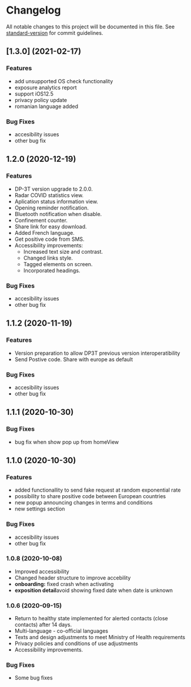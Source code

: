 # Changelog

All notable changes to this project will be documented in this file. See [standard-version](https://github.com/conventional-changelog/standard-version) for commit guidelines.

## [1.3.0] (2021-02-17)
### Features
* add unsupported OS check functionality 
* exposure analytics report 
* support iOS12.5 
* privacy policy update
* romanian language added

### Bug Fixes
* accesibility issues
* other bug fix

## 1.2.0 (2020-12-19)
### Features
* DP-3T version upgrade to 2.0.0.
* Radar COVID statistics view.
* Aplication status information view.
* Opening reminder notification.
* Bluetooth notification when disable.
* Confinement counter.
* Share link for easy download.
* Added French language.
* Get positive code from SMS.
* Accessibility improvements:
	* Increased text size and contrast.
	* Changed links style.
	* Tagged elements on screen.
	* Incorporated headings.

### Bug Fixes
* accesibility issues
* other bug fix

## 1.1.2 (2020-11-19)
### Features
* Version preparation to allow DP3T previous version interoperatibility 
* Send Postive code. Share with europe as default

### Bug Fixes
* accesibility issues
* other bug fix

## 1.1.1 (2020-10-30)
### Bug Fixes
* bug fix when show pop up from homeView

## 1.1.0 (2020-10-30)
### Features
* added functionallity to send fake request at random exponential rate
* possibility to share positive code between European countries
* new popup announcing changes in terms and conditions
* new settings section

### Bug Fixes
* accesibility issues
* other bug fix

### 1.0.8 (2020-10-08)
* Improved accessibility
* Changed header structure to improve accebility
* **onboarding:** fixed crash when activating
* **exposition detail**avoid showing fixed date when date is unknown

### 1.0.6 (2020-09-15)
* Return to healthy state implemented for alerted contacts (close contacts) after 14 days.
* Multi-language - co-official languages
* Texts and design  adjustments to meet Ministry of Health requirements
* Privacy policies and conditions of use adjustments
* Accessibility improvements.

### Bug Fixes
* Some bug fixes

